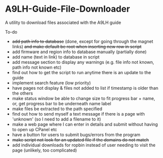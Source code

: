 # A9LH-Guide-File-Downloader
A utility to download files associated with the A9LH guide

To-do
* ~~add path info to database~~ (done, except for going through the magnet links) ~~and make default be root when inserting new row in script~~
* add firmware and region info to database manually (partially done)
* add name (text in link) to database in script
* add message section to display any warnings (e.g. file info not known, path info not known etc)
* find out how to get the script to run anytime there is an update to the guide
* implement search feature (low priority)
* have pages not display & files not added to list if timestamp is older than the others
* make status window be able to change size to fit progress bar + name, or, get progress bar to be underneath name label
* make files be extracted to the path specified
* find out how to send myself a text message if there is a page with 'unknown' (so I need to add a filename to it)
* make a web page where I can enter in details and submit without having to open up CPanel etc
* have a button for users to submit bugs/errors from the program
* ~~make script not look for an updated file if the domains do not match~~
* add individual downloads for ropbin instead of user needing to visit the page (unlikely, too complicated)

